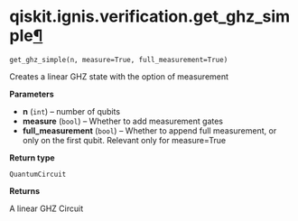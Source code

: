 <span id="qiskit-ignis-verification-get-ghz-simple" />

# qiskit.ignis.verification.get\_ghz\_simple[¶](#qiskit-ignis-verification-get-ghz-simple "Permalink to this headline")

<span id="undefined" />

`get_ghz_simple(n, measure=True, full_measurement=True)`

Creates a linear GHZ state with the option of measurement

**Parameters**

*   **n** (`int`) – number of qubits
*   **measure** (`bool`) – Whether to add measurement gates
*   **full\_measurement** (`bool`) – Whether to append full measurement, or only on the first qubit. Relevant only for measure=True

**Return type**

`QuantumCircuit`

**Returns**

A linear GHZ Circuit
